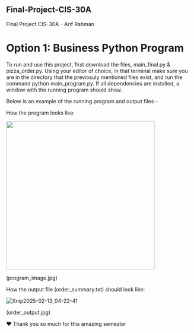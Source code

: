 ## Final-Project-CIS-30A
Final Project CIS-30A - Arif Rahman

# Option 1: Business Python Program

To run and use this project, first download the files, main_final.py & pizza_order.py. Using your editor of choice, in that terminal make sure you are in the directory that the previosuly mentioned files exist, and run the command python main_program.py. If all dependencies are installed, a window with the running program should show.

Below is an example of the running program and output files - 

How the program looks like:

<img src=![Xnip2025-02-13_04-22-24](https://github.com/user-attachments/assets/14f608f4-190a-4f50-840c-66245f5b7042) width="400"> 

(program_image.jpg)

How the output file (order_summary.txt) should look like:

![Xnip2025-02-13_04-22-41](https://github.com/user-attachments/assets/3784b29e-50b8-4c41-bf97-1268398ea8a6)

(order_output.jpg)

❤️ Thank you so much for this amazing semester
